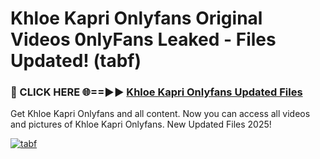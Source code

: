 # Khloe Kapri Onlyfans Original Videos 0nlyFans Leaked - Files Updated! (tabf)

<h3>🔴 CLICK HERE 🌐==►► <a href="https://hetstrat.blog/NMqPAm" rel="nofollow">Khloe Kapri Onlyfans Updated Files</a></h3>

Get Khloe Kapri Onlyfans and all content. Now you can access all videos and pictures of Khloe Kapri Onlyfans. New Updated Files 2025!

[![tabf](https://i.imgur.com/K7sEzmb.gif)](https://hetstrat.blog/NMqPAm)
